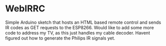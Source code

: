 # WebIRRC

Simple Arduino sketch that hosts an HTML based remote control and sends IR codes as GET requests to the ESP8266.
Would like to add some more code to address my TV, as this just handles my cable decoder. 
Havent figured out how to generate the Philips IR signals yet. 
